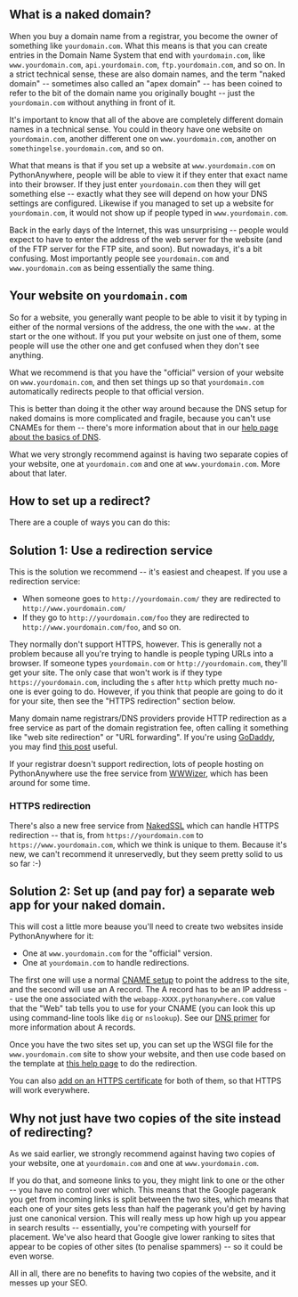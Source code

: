 <!--
.. title: Naked domains
.. slug: NakedDomains
.. date: 2015-05-13 14:35:28 UTC+01:00
.. tags:
.. category:
.. link:
.. description:
.. type: text
-->

## What is a naked domain?

When you buy a domain name from a registrar, you become the owner of something
like `yourdomain.com`.  What this means is that you can create entries in the
Domain Name System that end with `yourdomain.com`, like `www.yourdomain.com`,
`api.yourdomain.com`, `ftp.yourdomain.com`, and so on.  In a strict technical
sense, these are also domain names, and the term "naked domain" -- sometimes
also called an "apex domain" -- has been coined to refer to the bit of the
domain name you originally bought -- just the `yourdomain.com` without anything
in front of it.

It's important to know that all of the above are completely different domain names
in a technical sense.  You could in theory have one website on `yourdomain.com`,
another different one on `www.yourdomain.com`, another on `somethingelse.yourdomain.com`,
and so on.

What that means is that if you set up a website at `www.yourdomain.com` on
PythonAnywhere, people will be able to view it if they enter that exact name
into their browser.  If they just enter `yourdomain.com` then they will get
something else -- exactly what they see will depend on how your DNS settings
are configured.   Likewise if you managed to set up a website for
`yourdomain.com`, it would not show up if people typed in `www.yourdomain.com`.

Back in the early days of the Internet, this was unsurprising -- people would
expect to have to enter the address of the web server for the website (and of
the FTP server for the FTP site, and soon).  But nowadays, it's a bit confusing.
Most importantly people see `yourdomain.com` and `www.yourdomain.com` as being
essentially the same thing.


## Your website on `yourdomain.com`

So for a website, you generally want people to be able to visit it by typing in
either of the normal versions of the address, the one with the `www.` at the
start or the one without.  If you put your website on just one of them, some
people will use the other one and get confused when they don't see anything.

What we recommend is that you have the "official" version of your website on
`www.yourdomain.com`, and then set things up so that `yourdomain.com`
automatically redirects people to that official version.

This is better than doing it the other way around because the DNS setup for
naked domains is more complicated and fragile, because you can't use CNAMEs for
them -- there's more information about that in our
[help page about the basics of DNS](/pages/DNSPrimer).

What we very strongly recommend against is having two separate copies of your
website, one at `yourdomain.com` and one at `www.yourdomain.com`.  More about
that later.


## How to set up a redirect?

There are a couple of ways you can do this:

## Solution 1: Use a redirection service

This is the solution we recommend -- it's easiest and cheapest.  If you use a
redirection service:

* When someone goes to `http://yourdomain.com/` they are redirected to
`http://www.yourdomain.com/`
* If they go to `http://yourdomain.com/foo` they are redirected to
`http://www.yourdomain.com/foo`, and so on.

They normally don't support HTTPS, however.  This is generally not a problem
because all you're trying to handle is people typing URLs into a browser.  If
someone types `yourdomain.com` or `http://yourdomain.com`, they'll get your
site.  The only case that won't work is if they type `https://yourdomain.com`,
including the `s` after `http` which pretty much no-one is ever going to do.
However, if you think that people are going to do it for your site, then see the
"HTTPS redirection" section below.

Many domain name registrars/DNS providers provide HTTP redirection as a free
service as part of the domain registration fee, often calling it something
like "web site redirection" or "URL forwarding". If you're using
[GoDaddy](//www.godaddy.com/), you may find
[this post](//webmasters.stackexchange.com/questions/9849/how-to-forward-non-www-to-www-using-godaddy-dns-manager)
useful.

If your registrar doesn't support redirection, lots of people hosting on
PythonAnywhere use the free service from
[WWWizer](http://wwwizer.com/naked-domain-redirect), which has been around for
some time.


### HTTPS redirection

There's also a new free service from
[NakedSSL](https://www.nakedssl.com/) which can handle HTTPS redirection -- that
is, from `https://yourdomain.com` to `https://www.yourdomain.com`, which we
think is unique to them.  Because it's new, we can't recommend it unreservedly,
but they seem pretty solid to us so far :-)


## Solution 2: Set up (and pay for) a separate web app for your naked domain.

This will cost a little more beause you'll need to create two websites inside
PythonAnywhere for it:

* One at `www.yourdomain.com` for the "official" version.
* One at `yourdomain.com` to handle redirections.

The first one will use a normal [CNAME setup](/pages/CustomDomains) to point
the address to the site, and the second will use an A record.
The A record has to be an IP address -- use the one associated with the
`webapp-XXXX.pythonanywhere.com` value that the "Web" tab tells you to use for
your CNAME (you can look this up using command-line tools like `dig` or
`nslookup`).  See our [DNS primer](/pages/DNSPrimer) for more information about
A records.

Once you have the two sites set up, you can set up the WSGI file for the
`www.yourdomain.com` site to show your website, and then use code based on the
template at [this help page](/pages/RedirectWebApp) to do the redirection.

You can also
[add on an HTTPS certificate](https://help.pythonanywhere.com/pages/HTTPSSetup)
for both of them, so that HTTPS will work everywhere.


## Why not just have two copies of the site instead of redirecting?

As we said earlier, we strongly recommend against having two copies of your
website, one at `yourdomain.com` and one at `www.yourdomain.com`.

If you do that, and someone links to
you, they might link to one or the other -- you have no control over which.
This means that the Google pagerank you get from incoming links is split between
the two sites, which means that each one of your sites gets less than half the
pagerank you'd get by having just one canonical version. This will really mess
up how high up you appear in search results -- essentially, you're competing
with yourself for placement. We've also heard that Google give lower ranking to
sites that appear to be copies of other sites (to penalise spammers) -- so it
could be even worse.

All in all, there are no benefits to having two copies of the website, and it
messes up your SEO.
